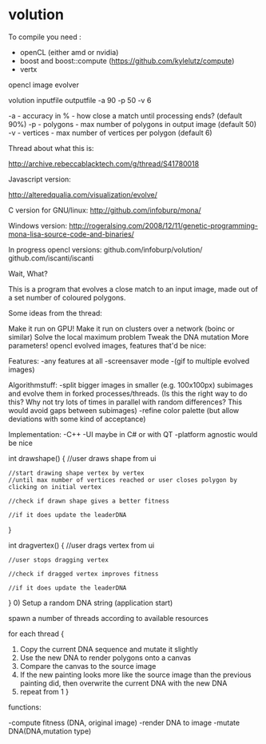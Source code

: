 volution
========

To compile you need : 

- openCL (either amd or nvidia)
- boost and boost::compute (https://github.com/kylelutz/compute)
- vertx

opencl image evolver

volution inputfile outputfile -a 90 -p 50 -v 6
 
-a - accuracy in % - how close a match until processing ends? (default 90%)
-p - polygons - max number of polygons in output image (default 50)
-v - vertices - max number of vertices per polygon (default 6)

Thread about what this is:

http://archive.rebeccablacktech.com/g/thread/S41780018

Javascript version:

http://alteredqualia.com/visualization/evolve/

C version for GNU/linux: http://github.com/infoburp/mona/

Windows version: http://rogeralsing.com/2008/12/11/genetic-programming-mona-lisa-source-code-and-binaries/

In progress opencl versions: github.com/infoburp/volution/ github.com/iscanti/iscanti

Wait, What?

This is a program that evolves a close match to an input image, made out of a set number of coloured polygons.

Some ideas from the thread:

Make it run on GPU! Make it run on clusters over a network (boinc or similar) Solve the local maximum problem Tweak the DNA mutation More parameters!
opencl evolved images, features that'd be nice:

Features:
-any features at all
-screensaver mode
-(gif to multiple evolved images)

Algorithmstuff:
-split bigger images in smaller (e.g. 100x100px) subimages and evolve them in forked processes/threads.
(Is this the right way to do this? Why not try lots of times in parallel with random differences? This would avoid gaps between subimages)
-refine color palette (but allow deviations with some kind of acceptance)

Implementation:
-C++
-UI maybe in C# or with QT
-platform agnostic would be nice


int drawshape()
{
	//user draws shape from ui

    //start drawing shape vertex by vertex
    //until max number of vertices reached or user closes polygon by clicking on initial vertex

    //check if drawn shape gives a better fitness

    //if it does update the leaderDNA
}

int dragvertex()
{
	//user drags vertex from ui

    //user stops dragging vertex

    //check if dragged vertex improves fitness

    //if it does update the leaderDNA
}
0) Setup a random DNA string  (application start)

spawn a number of threads according to available resources

for each thread {
1) Copy the current DNA sequence and mutate it slightly
2) Use the new DNA to render polygons onto a canvas
3) Compare the canvas to the source image
4) If the new painting looks more like the source image than the previous painting did, then overwrite the current DNA with the new DNA
5) repeat from 1
}

functions:

-compute fitness (DNA, original image)
-render DNA to image
-mutate DNA(DNA,mutation type)
